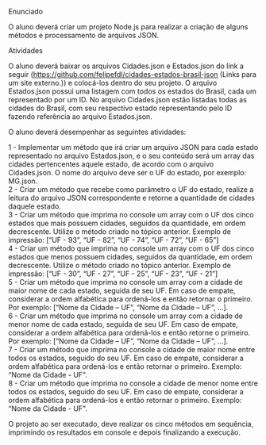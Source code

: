 Enunciado

O aluno deverá criar um projeto Node.js para realizar a criação de alguns métodos e processamento de arquivos JSON.

Atividades

O aluno deverá baixar os arquivos Cidades.json e Estados.json do link a seguir (https://github.com/felipefdl/cidades-estados-brasil-json (Links para um site externo.)) e colocá-los dentro do seu projeto. O arquivo Estados.json possui uma listagem com todos os estados do Brasil, cada um representado por um ID. No arquivo Cidades.json estão listadas todas as cidades do Brasil, com seu respectivo estado representando pelo ID fazendo referência ao arquivo Estados.json.

O aluno deverá desempenhar as seguintes atividades:

1 - Implementar um método que irá criar um arquivo JSON para cada estado representado no arquivo Estados.json, e o seu conteúdo será um array das cidades pertencentes aquele estado, de acordo com o arquivo Cidades.json. O nome do arquivo deve ser o UF do estado, por exemplo: MG.json.</br>
2 - Criar um método que recebe como parâmetro o UF do estado, realize a leitura do arquivo JSON correspondente e retorne a quantidade de cidades daquele estado.</br>
3 - Criar um método que imprima no console um array com o UF dos cinco estados que mais possuem cidades, seguidos da quantidade, em ordem decrescente. Utilize o método criado no tópico anterior. Exemplo de impressão: [“UF - 93”, “UF - 82”, “UF - 74”, “UF - 72”, “UF - 65”]</br>
4 - Criar um método que imprima no console um array com o UF dos cinco estados que menos possuem cidades, seguidos da quantidade, em ordem decrescente. Utilize o método criado no tópico anterior. Exemplo de impressão: [“UF - 30”, “UF - 27”, “UF - 25”, “UF - 23”, “UF - 21”]</br>
5 - Criar um método que imprima no console um array com a cidade de maior nome de cada estado, seguida de seu UF. Em caso de empate, considerar a ordem alfabética para ordená-los e então retornar o primeiro. Por exemplo: [“Nome da Cidade – UF”, “Nome da Cidade – UF”, ...].</br>
6 - Criar um método que imprima no console um array com a cidade de menor nome de cada estado, seguida de seu UF. Em caso de empate, considerar a ordem alfabética para ordená-los e então retorne o primeiro. Por exemplo: [“Nome da Cidade – UF”, “Nome da Cidade – UF”, ...].</br>
7 - Criar um método que imprima no console a cidade de maior nome entre todos os estados, seguido do seu UF. Em caso de empate, considerar a ordem alfabética para ordená-los e então retornar o primeiro. Exemplo: “Nome da Cidade - UF".</br>
8 - Criar um método que imprima no console a cidade de menor nome entre todos os estados, seguido do seu UF. Em caso de empate, considerar a ordem alfabética para ordená-los e então retornar o primeiro. Exemplo: “Nome da Cidade - UF".</br>

O projeto ao ser executado, deve realizar os cinco métodos em sequência, imprimindo os resultados em console e depois finalizando a execução.
